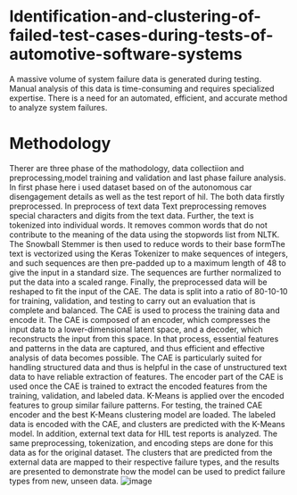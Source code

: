 # Identification-and-clustering-of-failed-test-cases-during-tests-of-automotive-software-systems
A massive volume of system failure data is generated during testing. Manual analysis of this data is time-consuming and requires specialized expertise. There is a need for an automated, efficient, and accurate method to analyze system failures.
# Methodology
Therer are three phase of the mathodology, data collectiion and preprocessing,model training and validation and last phase failure analysis. In first phase here i used dataset based on of the autonomous car disengagement details as well as the test report of hil.
The both data firstly preprocessed. In preprocess of text data Text preprocessing removes special characters and digits from the text data. Further, the text is tokenized into individual words. It removes common words that do not contribute to the meaning of the data using the stopwords list from NLTK. The Snowball Stemmer is then used to reduce words to their base formThe text is vectorized using the Keras Tokenizer to make sequences of integers, and such sequences are then pre-padded up to a maximum length of 48 to give the input in a standard size. The sequences are further normalized to put the data into a scaled range. Finally, the preprocessed data will be reshaped to fit the input of the CAE. The data is split into a ratio of 80-10-10 for training, validation, and testing to carry out an evaluation that is complete and balanced. 
The CAE is used to process the training data and encode it. The CAE is composed of an encoder, which compresses the input data to a lower-dimensional latent space, and a decoder, which reconstructs the input from this space. In that process, essential features and patterns in the data are captured, and thus efficient and effective analysis of data becomes possible. The CAE is particularly suited for handling structured data and thus is helpful in the case of unstructured text data to have reliable extraction of features. The encoder part of the CAE is used once the CAE is trained to extract the encoded features from the training, validation, and labeled data.
K-Means is applied over the encoded features to group similar failure patterns. For testing, the trained CAE encoder and the best K-Means clustering model are loaded. The labeled data is encoded with the CAE, and clusters are predicted with the K-Means model. In addition, external text data for HIL test reports is analyzed. The same preprocessing, tokenization, and encoding steps are done for this data as for the original dataset. The clusters that are predicted from the external data are mapped to their respective failure types, and the results are presented to demonstrate how the model can be used to predict failure types from new, unseen data.
![image](https://github.com/user-attachments/assets/e7078389-de84-48fe-840d-bd74fe71921a)
